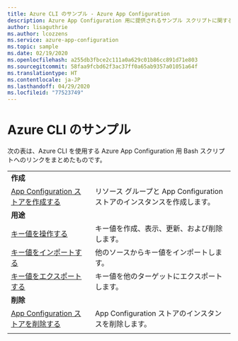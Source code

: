 ```yaml
---
title: Azure CLI のサンプル - Azure App Configuration
description: Azure App Configuration 用に提供されるサンプル スクリプトに関する情報
author: lisaguthrie
ms.author: lcozzens
ms.service: azure-app-configuration
ms.topic: sample
ms.date: 02/19/2020
ms.openlocfilehash: a255db3fbce2c111a0a629c01b86cc891d71e803
ms.sourcegitcommit: 58faa9fcbd62f3ac37ff0a65ab9357a01051a64f
ms.translationtype: HT
ms.contentlocale: ja-JP
ms.lasthandoff: 04/29/2020
ms.locfileid: "77523749"
---
```

# <a name="azure-cli-samples"></a>Azure CLI のサンプル

次の表は、Azure CLI を使用する Azure App Configuration 用 Bash スクリプトへのリンクをまとめたものです。

| | |
|-|-|
|**作成**||
| [App Configuration ストアを作成する](./scripts/cli-create-service.md) | リソース グループと App Configuration ストアのインスタンスを作成します。  |
|**用途**||
| [キー値を操作する](./scripts/cli-work-with-keys.md) | キー値を作成、表示、更新、および削除します。 |
| [キー値をインポートする](./scripts/cli-import.md) | 他のソースからキー値をインポートします。 |
| [キー値をエクスポートする](./scripts/cli-export.md) | キー値を他のターゲットにエクスポートします。 |
|**削除**||
| [App Configuration ストアを削除する](./scripts/cli-delete-service.md) | App Configuration ストアのインスタンスを削除します。  |
| | |
